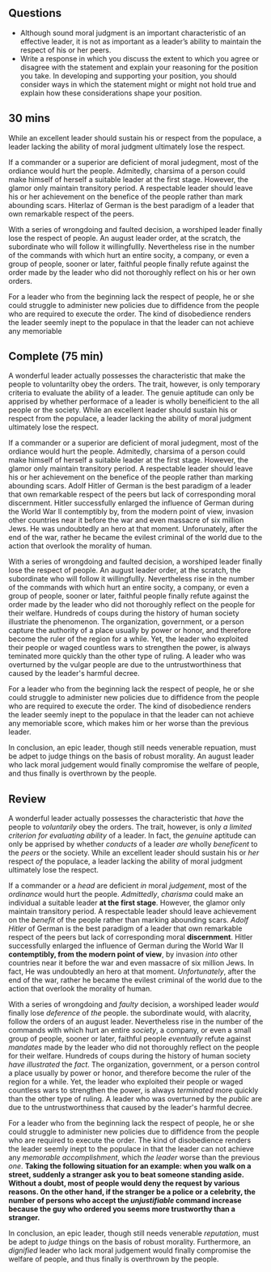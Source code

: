 ## Questions
- Although sound moral judgment is an important characteristic of an effective leader, it is not as important as a leader’s ability to maintain the respect of his or her peers.
- Write a response in which you discuss the extent to which you agree or disagree with the statement and explain your reasoning for the position you take. In developing and supporting your position, you should consider ways in which the statement might or might not hold true and explain how these considerations shape your position.

## 30 mins

While an excellent leader should sustain his or respect from the populace, a leader lacking the ability of moral judgment ultimately lose the respect.

If a commander or a superior are deficient of moral judegment, most of the ordiance would hurt the people.  Admitedly, charsima of a person could make himself of herself a suitable leader at the first stage. However, the glamor only maintain transitory period. A respectable leader should leave his or her achievement on the benefice of the people rather than mark abounding scars. Hiterlaz of German is the best paradigm of a leader that own remarkable respect of the peers. 

With a series of wrongdoing and faulted decision, a worshiped leader finally lose the respect of people. An august leader order, at the scratch, the subordinate who will follow it willingfullly. Nevertheless rise in the number of the commands with which hurt an entire socity,  a company, or even a group of people, sooner or later, faithful people finally refute against the order made by the leader who did not thoroughly reflect on his or her own orders.

For a leader who from the beginning lack the respect of people, he or she could struggle to administer new policies due to diffidence from the people who are required to execute the order. The kind of disobedience renders the leader seemly inept to the populace in that the leader can not achieve any memoriable 

## Complete (75 min)

A wonderful leader actually possesses the characteristic that make the people to voluntarilty obey the orders. The trait, however, is only temporary criteria to evaluate the ability of a leader. The genuie aptitude can only be apprised by whether performace of a leader is wholly beneificient to the all people or the society. While an excellent leader should sustain his or respect from the populace, a leader lacking the ability of moral judgment ultimately lose the respect.

If a commander or a superior are deficient of moral judegment, most of the ordiance would hurt the people.  Admitedly, charsima of a person could make himself of herself a suitable leader at the first stage. However, the glamor only maintain transitory period. A respectable leader should leave his or her achievement on the benefice of the people rather than marking abounding scars. Adolf Hitler of German is the best paradigm of a leader that own remarkable respect of the peers but lack of corresponding moral discernment. Hitler successfully enlarged the influence of German during the World War II contemptibly by, from the modern point of view, invasion other countries near it before the war and even massacre of six million Jews. He was undoubtedly an hero at that moment. Unforunately, after the end of the war, rather he became the evilest criminal of the world due to the action that overlook the morality of human.

With a series of wrongdoing and faulted decision, a worshiped leader finally lose the respect of people. An august leader order, at the scratch, the subordinate who will follow it willingfullly. Nevertheless rise in the number of the commands with which hurt an entire socity,  a company, or even a group of people, sooner or later, faithful people finally refute against the order made by the leader who did not thoroughly reflect on the people for their welfare. Hundreds of coups during the history of human society illustriate the phenomenon. The organization, government, or a person capture the authority of a place usually by power or honor, and therefore become the ruler of the region for a while. Yet, the leader who exploited their people or waged countless wars to strengthen the power, is always teminated more quickly than the other type of ruling. A leader who was overturned by the vulgar people are due to the untrustworthiness that caused by the leader's harmful decree.

For a leader who from the beginning lack the respect of people, he or she could struggle to administer new policies due to diffidence from the people who are required to execute the order. The kind of disobedience renders the leader seemly inept to the populace in that the leader can not achieve any memoriable score, which makes him or her worse than the previous leader. 

In conclusion, an epic leader, though still needs venerable repuation, must be adpet  to judge things on the basis of robust morality. An august leader who lack moral judgement would finally compromise the welfare of people, and thus finally is overthrown by the people.

## Review
A wonderful leader actually possesses the characteristic that *have* the people to *voluntarily* obey the orders. The trait, however, is only *a limited criterion for evaluating ability* of a leader. In fact, the *genuine* aptitude can only be apprised by whether *conducts* of a leader *are* wholly *beneficent* to the *peers* or the society. While an excellent leader should sustain his or *her* respect *of* the populace, a leader lacking the ability of moral judgment ultimately lose the respect.

If a commander or a *head* are deficient *in* moral *judgement*, most of the *ordinance* would hurt the people.  *Admittedly*, *charisma* could make an individual a suitable leader **at the first stage**. However, the glamor only maintain transitory period. A respectable leader should leave achievement on the *benefit* of the people rather than marking abounding scars. *Adolf Hitler* of German is the best paradigm of a leader that own remarkable respect of the peers but lack of corresponding moral **discernment**. Hitler successfully enlarged the influence of German during the World War II **contemptibly, from the modern point of view**, by invasion *into* other countries near it before the war and even massacre of six million Jews. In fact, He was undoubtedly an hero at that moment. *Unfortunately*, after the end of the war, rather he became the evilest criminal of the world due to the action that overlook the morality of human.

With a series of wrongdoing and *faulty* decision, a worshiped leader *would* finally lose *deference* of *the* people. the subordinate would, with alacrity, follow the orders of an august leader. Nevertheless rise in the number of the commands with which hurt an entire *society*, a company, or even a small group of people, sooner or later, faithful people *eventually* refute against *mandates* made by the leader who did not thoroughly reflect on the people for their welfare. Hundreds of coups during the history of human society *have illustrated* the *fact*. The organization, government, or a person control a place usually by power or honor, and therefore become the ruler of the region for a while. Yet, the leader who exploited their people or waged countless wars to strengthen the power, is always *terminated* more quickly than the other type of ruling. A leader who was overturned by the *public* are due to the untrustworthiness that caused by the leader's harmful decree. 

For a leader who from the beginning lack the respect of people, he or she could struggle to administer new policies due to diffidence from the people who are required to execute the order. The kind of disobedience renders the leader seemly inept to the populace in that the leader can not achieve any *memorable* *accomplishment*, which *the leader* worse than the previous *one*. **Taking the following situation for an example: when you walk on a street, suddenly a stranger ask you to beat someone standing aside. Without a doubt, most of people would deny the request by various reasons. On the other hand, if the stranger be a police or a celebrity, the number of persons who accept the *unjustifiable* command increase because the guy who ordered you seems more trustworthy than a stranger.** 

In conclusion, an epic leader, though still needs venerable *reputation*, must be adept to *judge* things on the basis of robust morality. Furthermore, an *dignified* leader who lack moral judgement would finally compromise the welfare of people, and thus finally is overthrown by the people.


